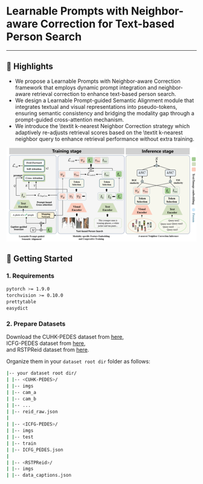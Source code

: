 # Learnable Prompts with Neighbor-aware Correction for Text-based Person Search

---

## 🌟 Highlights
- We propose a Learnable Prompts with Neighbor-aware Correction framework that employs dynamic prompt integration and neighbor-aware retrieval correction to enhance text-based person search.
- We design a Learnable Prompt-guided Semantic Alignment module that integrates textual and visual representations into pseudo-tokens, ensuring semantic consistency and bridging the modality gap through a prompt-guided cross-attention mechanism.
- We introduce the \textit k-nearest Neighbor Correction strategy which adaptively re-adjusts retrieval scores based on the \textit k-nearest neighbor query to enhance retrieval performance without extra training.

![LPNC Framework](image/LPNC.png)


## 🚀 Getting Started
### 1. Requirements
```bash
pytorch >= 1.9.0
torchvision >= 0.10.0
prettytable
easydict
```


### 2. Prepare Datasets

Download the CUHK-PEDES dataset from [here](https://github.com/ShuangLI59/Person-Search-with-Natural-Language-Description),  
ICFG-PEDES dataset from [here](https://github.com/ShuangLI59/Person-Search-with-Natural-Language-Description),  
and RSTPReid dataset from [here](https://github.com/NjtechCVLab/RSTPReid-Dataset).

Organize them in your `dataset root dir` folder as follows:
```bash
|-- your dataset root dir/
| |-- <CUHK-PEDES>/
| |-- imgs
| |-- cam_a
| |-- cam_b
| |-- ...
| |-- reid_raw.json
|
| |-- <ICFG-PEDES>/
| |-- imgs
| |-- test
| |-- train
| |-- ICFG_PEDES.json
|
| |-- <RSTPReid>/
| |-- imgs
| |-- data_captions.json
```


